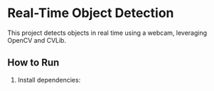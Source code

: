 # Real-Time Object Detection

This project detects objects in real time using a webcam, leveraging OpenCV and CVLib.

## How to Run

1. Install dependencies:

